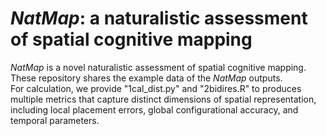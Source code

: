 # *NatMap*: a naturalistic assessment of spatial cognitive mapping
*NatMap* is a novel naturalistic assessment of spatial cognitive mapping.<br> These repository shares the example data of the *NatMap* outputs.<br> For calculation, we provide "1cal_dist.py" and "2bidires.R" to produces multiple metrics that capture distinct dimensions of spatial representation, including local placement errors, global configurational accuracy, and temporal parameters.
